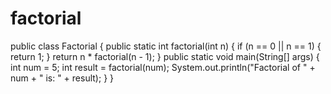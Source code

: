 # factorial
public class Factorial {
    public static int factorial(int n) {
        if (n == 0 || n == 1) {
            return 1;
        }
        return n * factorial(n - 1);
    }
    public static void main(String[] args) {
        int num = 5;
        int result = factorial(num);
        System.out.println("Factorial of " + num + " is: " + result);
    }
}
